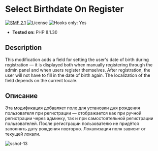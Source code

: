 # Select Birthdate On Register
[![SMF 2.1](https://img.shields.io/badge/SMF-2.1-ed6033.svg?style=flat)](https://github.com/SimpleMachines/SMF2.1)
![License](https://img.shields.io/github/license/dragomano/smf-select-birthdate-on-register)
![Hooks only: Yes](https://img.shields.io/badge/Hooks%20only-YES-blue)

* **Tested on:** PHP 8.1.30

## Description
This modification adds a field for setting the user's date of birth during registration — it is displayed both when manually registering through the admin panel and when users register themselves. After registration, the user will not have to fill in the date of birth again. The localization of the field depends on the current locale.

## Описание
Эта модификация добавляет поле для установки дня рождения пользователя при регистрации — отображается как при ручной регистрации через админку, так и при самостоятельной регистрации пользователей. После регистрации пользователю не придётся заполнять дату рождения повторно. Локализация поля зависит от текущей локали.

![sshot-13](https://github.com/user-attachments/assets/fda53e66-7454-41e0-9844-038002b793b1)
